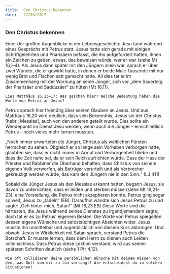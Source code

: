 ```yaml
---
title:  Den Christus bekennen
date:   27/03/2017
---
```


### Den Christus bekennen 

Einer der großen Augenblicke in der Lebensgeschichte Jesu fand während eines Gesprächs mit Petrus statt. Jesus hatte sich gerade mit einigen Schriftgelehrten und Pharisäern befasst, die ihn aufgefordert hatten, ihnen ein Zeichen zu geben, etwas, das beweisen würde, wer er war (siehe Mt 16,1–4). Als Jesus dann später mit den Jüngern allein war, sprach er über zwei Wunder, die er gewirkt hatte, in denen er beide Male Tausende mit nur wenig Brot und Fischen satt gemacht hatte. All dies tat er im Zusammenhang mit der Warnung an seine Jünger, sich vor „dem Sauerteig der Pharisäer und Sadduzäer“ zu hüten (Mt 16,11). 

`Lies Matthäus 16,13–17: Was geschah hier? Welche Bedeutung haben die Worte von Petrus an Jesus?` 

Petrus sprach hier freimütig über seinen Glauben an Jesus. Und aus Matthäus 16,20 wird deutlich, dass sein Bekenntnis, Jesus sei der Christus [hebr.: Messias], auch von den anderen geteilt wurde. Dies sollte ein Wendepunkt im Dienst Jesu werden, wenn auch die Jünger – einschließlich Petrus – noch vieles mehr lernen mussten. 

„Noch immer erwarteten die Jünger, Christus als weltlichen Fürsten herrschen zu sehen. Obgleich er so lange sein Vorhaben verborgen hatte, glaubten sie, dass er nicht immer in Armut und Verborgenheit bliebe und dass die Zeit nahe sei, da er sein Reich aufrichten würde. Dass der Hass der Priester und Rabbiner die Oberhand behalten, dass Christus von seinem eigenen Volk verworfen, als Betrüger verurteilt und als Verbrecher gekreuzigt werden würde, das kam den Jüngern nie in den Sinn.“ (LJ 411) 

Sobald die Jünger Jesus als den Messias erkannt hatten, begann Jesus, sie davon zu unterrichten, dass er leiden und sterben müsse (siehe Mt 16,21–23), eine Vorstellung, die Petrus nicht akzeptieren konnte. Petrus ging sogar so weit, Jesus zu „tadeln“ (EB). Daraufhin wandte sich Jesus Petrus zu und sagte: „Geh hinter mich, Satan!“ (Mt 16,23 EB) Diese Worte sind die härtesten, die Jesus während seines Dienstes zu irgendjemandem sagte; doch tat er es zu Petrus’ eigenem Besten. Die Worte von Petrus spiegelten dessen eigene Wünsche und selbstsüchtigen Absichten wider. Jesus musste ihn unmittelbar und augenblicklich von diesem Kurs abbringen. Und obwohl Jesus in Wirklichkeit mit Satan sprach, verstand Petrus die Botschaft. Er musste lernen, dass dem Herrn zu dienen auch Leiden miteinschloss. Dass Petrus diese Lektion verstand, wird aus seinen späteren Schriften deutlich (siehe 1 Ptr 4,12). 

`Wie oft kollidieren deine persönlichen Wünsche mit deinem Wissen von dem, was Gott von dir zu tun verlangt? Wie entscheidest du in solchen Situationen?` 